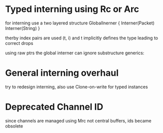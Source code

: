 # Typed interning using Rc or Arc

for interning use a two layered structure
GlobalInerner {
Interner(Packet)
Interner(String)
}

therby index pairs are used (t, i)
and t implicitly defines the type
leading to correct drops

using raw ptrs the global interner can ignore
substructure generics:

# General interning overhaul

try to redesign interning,
also use Clone-on-write for typed instances

# Deprecated Channel ID

since channels are managed using Mrc not central buffers, ids became obsolete
